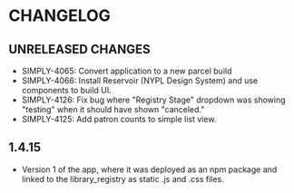 # CHANGELOG

## UNRELEASED CHANGES

- SIMPLY-4065: Convert application to a new parcel build
- SIMPLY-4066: Install Reservoir (NYPL Design System) and use components to build UI.
- SIMPLY-4126: Fix bug where "Registry Stage" dropdown was showing "testing" when it should have shown "canceled."
- SIMPLY-4125: Add patron counts to simple list view.

## 1.4.15

- Version 1 of the app, where it was deployed as an npm package and linked to the library_registry as static .js and .css files.
